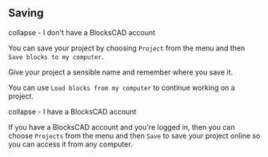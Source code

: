 ## Saving


collapse - I don't have a BlocksCAD account

You can save your project by choosing `Project` from the menu and then `Save blocks to my computer`. 

Give your project a sensible name and remember where you save it. 
	
You can use `Load blocks from my computer` to continue working on a project. 
	
collapse - I have a BlocksCAD account

If you have a BlocksCAD account and you're logged in, then you can choose `Projects` from the menu and then `Save` to save your project online so you can access it from any computer. 
	
	
 